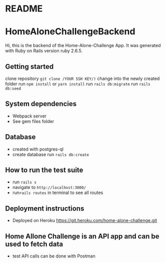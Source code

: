 # README

# HomeAloneChallengeBackend

Hi, this is the backend of the Home-Alone-Challenge App.
It was generated with Ruby on Rails version ruby 2.6.5.

## Getting started
clone repository `git clone /YOUR SSH KEY/)`
change into the newly created folder
run `npm install` or `yarn install`
run `rails db:migrate`
run `rails db:seed`

## System dependencies
- Webpack server
- See gem files folder

## Database 
- created with postgres-ql
- create database run `rails db:create`

## How to run the test suite
- run `rails s`
- navigate to `http://localhost:3000/`
- run`rails routes` in terminal to see all routes

## Deployment instructions
- Deployed on Heroku https://git.heroku.com/home-alone-challenge.git

## Home Allone Challenge is an API app and can be used to fetch data
- test API calls can be done with Postman


